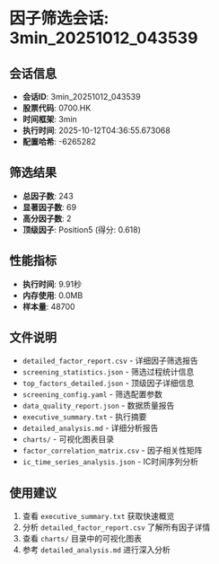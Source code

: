 # 因子筛选会话: 3min_20251012_043539

## 会话信息
- **会话ID**: 3min_20251012_043539
- **股票代码**: 0700.HK
- **时间框架**: 3min
- **执行时间**: 2025-10-12T04:36:55.673068
- **配置哈希**: -6265282

## 筛选结果
- **总因子数**: 243
- **显著因子数**: 69
- **高分因子数**: 2
- **顶级因子**: Position5 (得分: 0.618)

## 性能指标
- **执行时间**: 9.91秒
- **内存使用**: 0.0MB
- **样本量**: 48700

## 文件说明
- `detailed_factor_report.csv` - 详细因子筛选报告
- `screening_statistics.json` - 筛选过程统计信息
- `top_factors_detailed.json` - 顶级因子详细信息
- `screening_config.yaml` - 筛选配置参数
- `data_quality_report.json` - 数据质量报告
- `executive_summary.txt` - 执行摘要
- `detailed_analysis.md` - 详细分析报告
- `charts/` - 可视化图表目录
- `factor_correlation_matrix.csv` - 因子相关性矩阵
- `ic_time_series_analysis.json` - IC时间序列分析

## 使用建议
1. 查看 `executive_summary.txt` 获取快速概览
2. 分析 `detailed_factor_report.csv` 了解所有因子详情
3. 查看 `charts/` 目录中的可视化图表
4. 参考 `detailed_analysis.md` 进行深入分析
